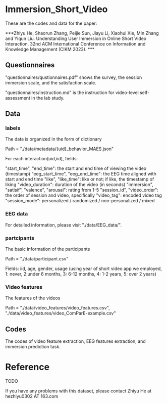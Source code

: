 # Immersion_Short_Video

These are the codes and data for the paper:

***Zhiyu He, Shaorun Zhang, Peijie Sun, Jiayu Li, Xiaohui Xie, Min Zhang and Yiqun Liu. Understanding User Immersion in Online Short Video Interaction. 32nd ACM International Conference on Information and Knowledge Management (CIKM 2023). ***

## Questionnaires

"questionnaires/qustionnaires.pdf" shows the survey, the session immersion scale, and the satisfaction scale.

"questionnaires/instruction.md" is the instruction for video-level self-assessment in the lab study. 

## Data

### labels

The data is organized in the form of dictionary

Path = "./data/metadata/{uid}_behavior_MAES.json"

For each interaction(uid,iid), fields:

"start_time", "end_time": the start and end time of viewing the video (timestamp)
"eeg_start_time", "eeg_end_time": the EEG time aligned with start and end time
"like", "like_time": like or not; if like, the timestamp of liking
"video_duration": duration of the video (in seconds)
"immersion", "satisif", "valence", "arousal": rating from 1-5
"session_id", "video_order": the order of session and video, specifically
"video_tag": encoded video tag
"session_mode": personalized / randomized / non-personalized / mixed

### EEG data

For detailed information, please visit "./data/EEG_data/". 

### partcipants

The basic information of the participants

Path = "./data/participant.csv"

Fields: iid, age, gender, usage (using year of short video app we employed, 1: never, 2:under 6 months, 3: 6-12 months, 4: 1-2 years, 5: over 2 years)

### Video features

The features of the videos

Path = "./data/video_features/video_features.csv", "./data/video_features/video_ComParE-example.csv"


## Codes

The codes of video feature extraction, EEG features extraction, and immersion prediction task.

# Reference
TODO

If you have any problems with this dataset, please contact Zhiyu He at hezhiyu0302 AT 163.com 


